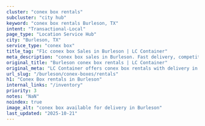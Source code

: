 ```yaml
---
cluster: "conex box rentals"
subcluster: "city hub"
keyword: "conex box rentals Burleson, TX"
intent: "Transactional-Local"
page_type: "Location Service Hub"
city: "Burleson, TX"
service_type: "conex box"
title_tag: "F1c conex box Sales in Burleson | LC Container"
meta_description: "conex box sales in Burleson. Fast delivery, competitive pricing. Serving conex boxes area. Quote ID: 8TI. Call (214) 524-4168 for your free quote today."
original_title: "Burleson conex box rentals | LC Container"
original_meta: "LC Container offers conex box rentals with delivery in Burleson, TX. Local. Fast quotes. Since 2003."
url_slug: "/burleson/conex-boxes/rentals"
h1: "Conex Box rentals in Burleson"
internal_links: "/inventory"
priority: 3
notes: "NaN"
noindex: true
image_alt: "conex box available for delivery in Burleson"
last_updated: "2025-10-21"
---
```


<!-- TODO: Add unique city/inventory copy, images, and internal links here. -->
